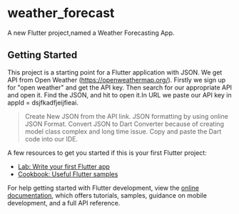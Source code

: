 # weather_forecast

A new Flutter project,named a Weather Forecasting App. 

## Getting Started

This project is a starting point for a Flutter application with JSON. We get  API from Open Weather (https://openweathermap.org/). Firstly we sign up for "open weather" and get the API key. Then search for our appropriate API and open it. Find the JSON, and hit to open it.In URL  we paste our API  key in appId  = dsjfkadfjeijfieai.
> Create New JSON from the API link.
> JSON formatting by using online JSON Format.
> Convert JSON to Dart Converter because of creating model class complex and long time issue.
> Copy and paste the Dart code into our IDE.


A few resources to get you started if this is your first Flutter project:

- [Lab: Write your first Flutter app](https://docs.flutter.dev/get-started/codelab)
- [Cookbook: Useful Flutter samples](https://docs.flutter.dev/cookbook)

For help getting started with Flutter development, view the
[online documentation](https://docs.flutter.dev/), which offers tutorials,
samples, guidance on mobile development, and a full API reference.
